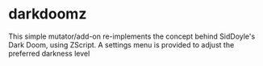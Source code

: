 # darkdoomz
This simple mutator/add-on re-implements the concept behind SidDoyle's Dark Doom, using ZScript. A settings menu is provided to adjust the preferred darkness level
